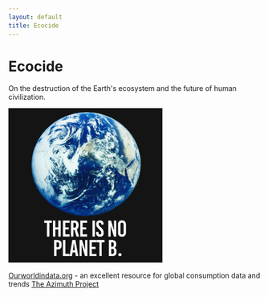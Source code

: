 ```yaml
---
layout: default
title: Ecocide
---
```


# Ecocide

On the destruction of the Earth's ecosystem and the future of human civilization.

![planet b](/images/planet_b.jpg)


[Ourworldindata.org](https://ourworldindata.org/) - an excellent resource for global consumption data and trends
[The Azimuth Project](http://www.azimuthproject.org/)

